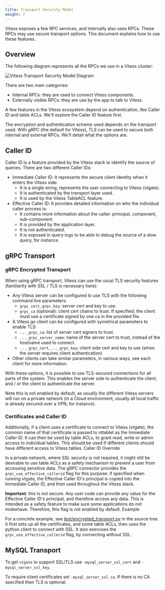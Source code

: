 ```yaml
---
title: Transport Security Model
weight: 7
---
```


Vitess exposes a few RPC services, and internally also uses RPCs. These RPCs may use secure transport options. This document explains how to use these features.

## Overview

The following diagram represents all the RPCs we use in a Vitess cluster:

![Vitess Transport Security Model Diagram](../img/vitesstransportsecuritymodel)

There are two main categories:

* Internal RPCs: they are used to connect Vitess components.
* Externally visible RPCs: they are use by the app to talk to Vitess.

A few features in the Vitess ecosystem depend on authentication, like Caller ID and table ACLs. We'll explore the Caller ID feature first.

The encryption and authentication scheme used depends on the transport used. With gRPC (the default for Vitess), TLS can be used to secure both internal and external RPCs. We'll detail what the options are.

## Caller ID

Caller ID is a feature provided by the Vitess stack to identify the source of queries. There are two different Caller IDs:

* Immediate Caller ID: It represents the secure client identity when it enters the Vitess side:
  - It is a single string, represents the user connecting to Vitess (vtgate).
  - It is authenticated by the transport layer used.
  - It is used by the Vitess TableACL feature.
* Effective Caller ID: It provides detailed information on who the individual caller process is:
  - It contains more information about the caller: principal, component, sub-component.
  - It is provided by the application layer.
  - It is not authenticated.
  - It is exposed in query logs to be able to debug the source of a slow query, for instance.

## gRPC Transport

### gRPC Encrypted Transport

When using gRPC transport, Vitess can use the usual TLS security features (familiarity with SSL / TLS is necessary here):

* Any Vitess server can be configured to use TLS with the following command line parameters:
  - `grpc_cert`, `grpc_key`: server cert and key to use.
  - `grpc_ca` (optional): client cert chains to trust. If specified, the client must use a certificate signed by one ca in the provided file.
* A Vitess go client can be configured with symetrical parameters to enable TLS:
  - `..._grpc_ca`: list of server cert signers to trust.
  - `..._grpc_server_name`: name of the server cert to trust, instead of the hostname used to connect.
  - `..._grpc_cert`, `..._grpc_key`: client side cert and key to use (when the server requires client authentication)
* Other clients can take similar parameters, in various ways, see each client for more information.

With these options, it is possible to use TLS-secured connections for all parts of the system. This enables the server side to authenticate the client, and / or the client to authenticate the server.

Note this is not enabled by default, as usually the different Vitess servers will run on a private network (in a Cloud environment, usually all local traffic is already secured over a VPN, for instance).

### Certificates and Caller ID

Additionally, if a client uses a certificate to connect to Vitess (vtgate), the common name of that certificate is passed to vttablet as the Immediate Caller ID. It can then be used by table ACLs, to grant read, write or admin access to individual tables. This should be used if different clients should have different access to Vitess tables.
Caller ID Override

In a private network, where SSL security is not required, it might still be desirable to use table ACLs as a safety mechanism to prevent a user from accessing sensitive data. The gRPC connector provides the `grpc_use_effective_callerid` flag for this purpose: if specified when running vtgate, the Effective Caller ID's principal is copied into the Immediate Caller ID, and then used throughout the Vitess stack.

**Important**: this is not secure. Any user code can provide any value for the Effective Caller ID's principal, and therefore access any data. This is intended as a safety feature to make sure some applications do not misbehave. Therefore, this flag is not enabled by default.
Example

For a concrete example, see [test/encrypted_transport.py](https://github.com/vitessio/vitess/blob/master/test/encrypted_transport.py) in the source tree. It first sets up all the certificates, and some table ACLs, then uses the python client to connect with SSL. It also exercises the `grpc_use_effective_callerid` flag, by connecting without SSL.

## MySQL Transport

To get `vtgate` to support SSL/TLS use `-mysql_server_ssl_cert` and `-mysql_server_ssl_key`.

To require client certificates set `-mysql_server_ssl_ca`. If there is no CA specified then TLS is optional.

